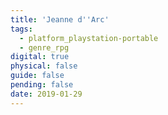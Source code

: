 ```yaml
---
title: 'Jeanne d''Arc'
tags:
  - platform_playstation-portable
  - genre_rpg
digital: true
physical: false
guide: false
pending: false
date: 2019-01-29
---
```

